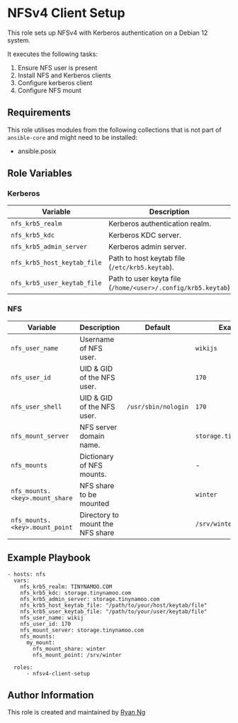 <!-- @format -->

# NFSv4 Client Setup

This role sets up NFSv4 with Kerberos authentication on a Debian 12 system.

It executes the following tasks:

1. Ensure NFS user is present
1. Install NFS and Kerberos clients
1. Configure kerberos client
1. Configure NFS mount

## Requirements

This role utilises modules from the following collections that is not part of `ansible-core` and might need to be installed:

- ansible.posix

## Role Variables

### Kerberos

| Variable                    | Description                                                  | Default | Example                 |
| --------------------------- | ------------------------------------------------------------ | ------- | ----------------------- |
| `nfs_krb5_realm`            | Kerberos authentication realm.                               |         | `TINYNAMOO.COM`         |
| `nfs_krb5_kdc`              | Kerberos KDC server.                                         |         | `storage.tinynamoo.com` |
| `nfs_krb5_admin_server`     | Kerberos admin server.                                       |         | `storage.tinynamoo.com` |
| `nfs_krb5_host_keytab_file` | Path to host keytab file (`/etc/krb5.keytab`).               |         |                         |
| `nfs_krb5_user_keytab_file` | Path to user keyta file (`/home/<user>/.config/krb5.keytab`) |         |                         |

### NFS

| Variable                       | Description                      | Default             | Example                 |
| ------------------------------ | -------------------------------- | ------------------- | ----------------------- |
| `nfs_user_name`                | Username of NFS user.            |                     | `wikijs`                |
| `nfs_user_id`                  | UID & GID of the NFS user.       |                     | `170`                   |
| `nfs_user_shell`               | UID & GID of the NFS user.       | `/usr/sbin/nologin` | `170`                   |
| `nfs_mount_server`             | NFS server domain name.          |                     | `storage.tinynamoo.com` |
| `nfs_mounts`                   | Dictionary of NFS mounts.        |                     | -                       |
| `nfs_mounts.<key>.mount_share` | NFS share to be mounted          |                     | `winter`                |
| `nfs_mounts.<key>.mount_point` | Directory to mount the NFS share |                     | `/srv/winter`           |

## Example Playbook

```
- hosts: nfs
  vars:
    nfs_krb5_realm: TINYNAMOO.COM
    nfs_krb5_kdc: storage.tinynamoo.com
    nfs_krb5_admin_server: storage.tinynamoo.com
    nfs_krb5_host_keytab_file: "/path/to/your/host/keytab/file"
    nfs_krb5_user_keytab_file: "/path/to/your/user/keytab/file"
    nfs_user_name: wikij
    nfs_user_id: 170
    nfs_mount_server: storage.tinynamoo.com
    nfs_mounts:
      my_mount:
        nfs_mount_share: winter
        nfs_mount_point: /srv/winter

  roles:
      - nfsv4-client-setup
```

## Author Information

This role is created and maintained by [Ryan Ng](https://www.github.com/RyanNgWH)
